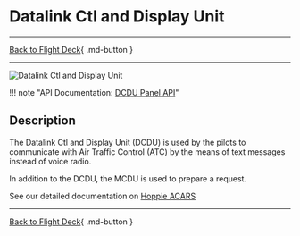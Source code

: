 # Datalink Ctl and Display Unit

---

[Back to Flight Deck](../index.md){ .md-button }

---

![Datalink Ctl and Display Unit](../../../assets/a32nx-briefing/front/DCDU.png "Datalink Ctl and Display Unit")

!!! note "API Documentation: [DCDU Panel API](../../a32nx_api.md#dcdu)"

## Description

The Datalink Ctl and Display Unit (DCDU) is used by the pilots to communicate with Air Traffic Control (ATC) by the means of text messages instead of voice radio.

In addition to the DCDU, the MCDU is used to prepare a request.

See our detailed documentation on [Hoppie ACARS](../../../../fbw-a32nx/feature-guides/hoppie/index.md)

---

[Back to Flight Deck](../index.md){ .md-button }
